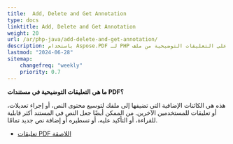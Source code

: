 ```yaml
---
title:  Add, Delete and Get Annotation
type: docs
linktitle: Add, Delete and Get Annotation
weight: 20
url: /ar/php-java/add-delete-and-get-annotation/
description: باستخدام Aspose.PDF لـ PHP يمكنك إضافة وحذف والحصول على التعليقات التوضيحية من ملف PDF الخاص بك. تحقق من جميع قوائم التعليقات التوضيحية لحل مهمتك.
lastmod: "2024-06-28"
sitemap:
    changefreq: "weekly"
    priority: 0.7
---
```


**ما هي التعليقات التوضيحية في مستندات PDF؟**

هذه هي الكائنات الإضافية التي تضيفها إلى ملفك لتوسيع محتوى النص، أو إجراء تعديلات، أو تعليقات للمستخدمين الآخرين. من الممكن أيضًا جعل النص في المستند أكثر قابلية للقراءة، أو التأكيد عليه، أو تسطيره أو إضافة نص جديد تمامًا.

- [تعليقات PDF اللاصقة](/pdf/ar/php-java/sticky-annotations/)